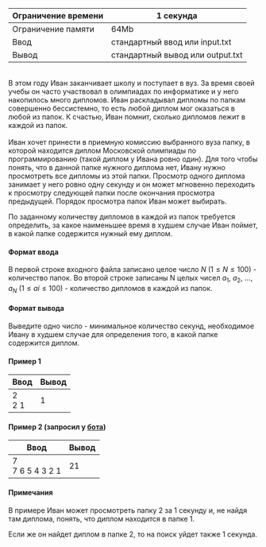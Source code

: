 | Ограничение времени 	| 1 секунда                        	|
|---------------------	|----------------------------------	|
| Ограничение памяти  	| 64Mb                             	|
| Ввод                	| стандартный ввод или input.txt   	|
| Вывод               	| стандартный вывод или output.txt 	|

\
В этом году Иван заканчивает школу и поступает в вуз. 
За время своей учебы он часто участвовал в олимпиадах по информатике и у него накопилось много дипломов. 
Иван раскладывал дипломы по папкам совершенно бессистемно, то есть любой диплом мог оказаться в любой из папок. 
К счастью, Иван помнит, сколько дипломов лежит в каждой из папок.  
\
Иван хочет принести в приемную комиссию выбранного вуза папку, в которой находится диплом Московской олимпиады по программированию (такой диплом у Ивана ровно один).
Для того чтобы понять, что в данной папке нужного диплома нет, Ивану нужно просмотреть все дипломы из этой папки. 
Просмотр одного диплома занимает у него ровно одну секунду и он может мгновенно переходить к просмотру следующей папки после окончания просмотра предыдущей. 
Порядок просмотра папок Иван может выбирать.  

По заданному количеству дипломов в каждой из папок требуется определить, за какое наименьшее время в худшем случае Иван поймет, в какой папке содержится нужный ему диплом. 

#### Формат ввода ####
В первой строке входного файла записано целое число $N$ $(1 ≤ N ≤ 100)$ - количество папок. 
Во второй строке записаны N целых чисел $a_1,$ $a_2,$ $...,$ $a_N$ $(1 ≤ ai ≤ 100)$ - количество дипломов в каждой из папок. 

#### Формат вывода ####
Выведите одно число - минимальное количество секунд, необходимое Ивану в худшем случае для определения того, в какой папке содержится диплом.


#### Пример 1 ####

| Ввод                   	| Вывод 	|
|------------------------	|-------	|
| 2 <br /> 2  1 	| 1     	|

#### Пример 2  (запросил у [бота](https://t.me/gettestfromcontestbot)) ####

| Ввод                   	| Вывод 	|
|------------------------	|-------	|
| 7 <br /> 7 6 5 4 3 2 1  	| 21     	|

#### Примечания ####
В примере Иван может просмотреть папку 2 за 1 секунду и, не найдя там диплома, понять, что диплом находится в папке 1.

Если же он найдет диплом в папке 2, то на поиск уйдет также 1 секунда.
